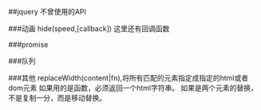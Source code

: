 ##jquery 不曾使用的API

###动画
hide(speed,[callback]) 这里还有回调函数



###promise





###队列






###其他
replaceWidth(content|fn),将所有匹配的元素指定成指定的html或者dom元素
如果用的是函数，必须返回一个html字符串。
如果是两个元素的替换，不是复制一分，而是移动替换。


